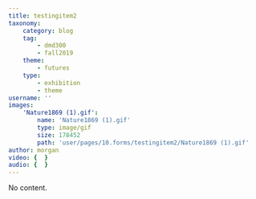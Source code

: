 ```yaml
---
title: testingitem2
taxonomy:
    category: blog
    tag:
        - dmd300
        - fall2019
    theme:
        - futures
    type:
        - exhibition
        - theme
username: ''
images:
    'Nature1869 (1).gif':
        name: 'Nature1869 (1).gif'
        type: image/gif
        size: 178452
        path: 'user/pages/10.forms/testingitem2/Nature1869 (1).gif'
author: morgan
video: {  }
audio: {  }
---
```


No content.